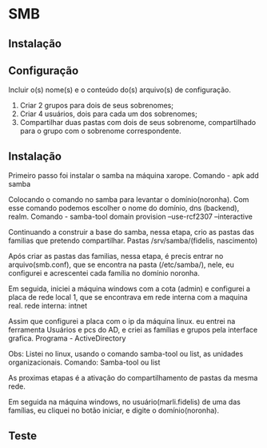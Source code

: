 # SMB

## Instalação


## Configuração

Incluir o(s) nome(s) e o conteúdo do(s) arquivo(s) de configuração.

1. Criar 2 grupos para dois de seus sobrenomes;
2. Criar 4 usuários, dois para cada um dos sobrenomes;
3. Compartilhar duas pastas com dois de seus sobrenome, compartilhado para o grupo com o sobrenome correspondente.
## Instalação
Primeiro passo foi instalar o samba na máquina xarope.
Comando - apk add samba

Colocando o comando no samba para levantar o domínio(noronha). Com esse comando podemos escolher o nome do domínio, dns (backend), realm.
Comando - samba-tool domain provision –use-rcf2307 –interactive

Continuando a construir a base do samba, nessa etapa, crio as pastas das familias que pretendo compartilhar. 
Pastas /srv/samba/(fidelis, nascimento)

Após criar as pastas das familias, nessa etapa, é precis entrar no arquivo(smb.conf), que se encontra na pasta (/etc/samba/), nele, eu configurei e acrescentei cada família no domínio noronha.

Em seguida, iniciei a máquina windows com a cota (admin) e configurei a placa de rede local 1, que se encontrava em rede interna com a maquina real.
rede interna: intnet

Assim que configurei a placa com o ip da máquina linux. eu entrei na ferramenta Usuários e pcs do AD, e criei as famílias e grupos pela interface grafica.
Programa - ActiveDirectory

Obs: Listei no linux, usando o comando samba-tool ou list, as unidades organizacionais.
Comando: Samba-tool ou list

As proximas etapas é a ativação do compartilhamento de pastas da mesma rede.



Em seguida na máquina windows, no usuário(marli.fidelis) de uma das famílias, eu cliquei no botão iniciar, e digite o domínio(noronha).

## Teste


